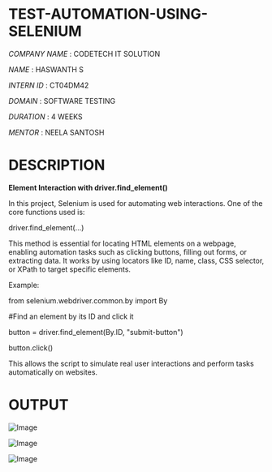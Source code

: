 # TEST-AUTOMATION-USING-SELENIUM
*COMPANY NAME* : CODETECH IT SOLUTION

*NAME*         : HASWANTH S

*INTERN ID*    : CT04DM42

*DOMAIN*       : SOFTWARE TESTING

*DURATION*     : 4 WEEKS

*MENTOR*       : NEELA SANTOSH

# DESCRIPTION

**Element Interaction with driver.find_element()**

In this project, Selenium is used for automating web interactions. One of the core functions used is:

driver.find_element(...)

This method is essential for locating HTML elements on a webpage, enabling automation tasks such as clicking buttons, filling out forms, or extracting data. It works by using locators like ID, name, class, CSS selector, or XPath to target specific elements.

Example:

from selenium.webdriver.common.by import By

#Find an element by its ID and click it

button = driver.find_element(By.ID, "submit-button")

button.click()

This allows the script to simulate real user interactions and perform tasks automatically on websites.



# OUTPUT

![Image](https://github.com/user-attachments/assets/f0c7b507-b9bc-4f03-97e4-226b0cd6a50e)

![Image](https://github.com/user-attachments/assets/021efd36-f345-4878-8408-82a0a5d51348)

![Image](https://github.com/user-attachments/assets/3065ed73-c4e2-4c6c-bef4-a829e314994b)





